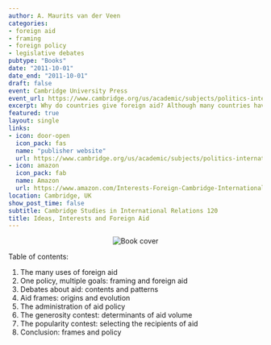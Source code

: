```yaml
---
author: A. Maurits van der Veen
categories:
- foreign aid
- framing
- foreign policy
- legislative debates
pubtype: "Books"
date: "2011-10-01"
date_end: "2011-10-01"
draft: false
event: Cambridge University Press
event_url: https://www.cambridge.org/us/academic/subjects/politics-international-relations/international-relations-and-international-organisations/ideas-interests-and-foreign-aid?format=PB
excerpt: Why do countries give foreign aid? Although many countries have official development assistance programs, this book argues that no two of them see the purpose of these programs in the same way. Moreover, the way countries frame that purpose has shaped aid policy choices past and present. Instead, analyzing half a century of legislative debates on aid in these four countries, this book presents a unique picture both of cross-national and over time patterns in the salience of different aid frames and of varying aid programs that resulted.
featured: true
layout: single
links:
- icon: door-open
  icon_pack: fas
  name: "publisher website"
  url: https://www.cambridge.org/us/academic/subjects/politics-international-relations/international-relations-and-international-organisations/ideas-interests-and-foreign-aid?format=PB
- icon: amazon
  icon_pack: fab
  name: Amazon
  url: https://www.amazon.com/Interests-Foreign-Cambridge-International-Relations-dp-052126409X/dp/052126409X/ref=mt_other
location: Cambridge, UK
show_post_time: false
subtitle: Cambridge Studies in International Relations 120
title: Ideas, Interests and Foreign Aid
---
```

<center>
<img src="/img/IdeasInterestsAid_cover.jpg" alt="Book cover">
</center>

Table of contents:

1. The many uses of foreign aid
2. One policy, multiple goals: framing and foreign aid
3. Debates about aid: contents and patterns
4. Aid frames: origins and evolution
5. The administration of aid policy
6. The generosity contest: determinants of aid volume
7. The popularity contest: selecting the recipients of aid
8. Conclusion: frames and policy


